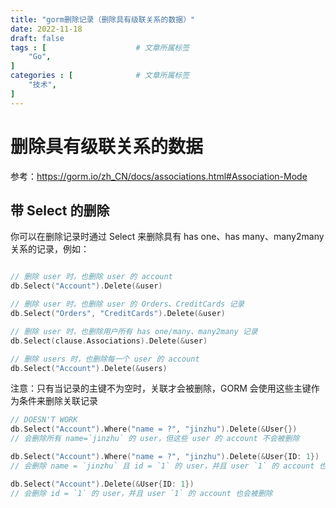 ```yaml
---
title: "gorm删除记录（删除具有级联关系的数据）"
date: 2022-11-18
draft: false
tags : [                    # 文章所属标签
    "Go",
]
categories : [              # 文章所属标签
    "技术",
]
---
```


# 删除具有级联关系的数据

参考：https://gorm.io/zh_CN/docs/associations.html#Association-Mode

## 带 Select 的删除

你可以在删除记录时通过 Select 来删除具有 has one、has many、many2many 关系的记录，例如：

```go

// 删除 user 时，也删除 user 的 account
db.Select("Account").Delete(&user)

// 删除 user 时，也删除 user 的 Orders、CreditCards 记录
db.Select("Orders", "CreditCards").Delete(&user)

// 删除 user 时，也删除用户所有 has one/many、many2many 记录
db.Select(clause.Associations).Delete(&user)

// 删除 users 时，也删除每一个 user 的 account
db.Select("Account").Delete(&users)

```

注意：只有当记录的主键不为空时，关联才会被删除，GORM 会使用这些主键作为条件来删除关联记录

```go
// DOESN'T WORK
db.Select("Account").Where("name = ?", "jinzhu").Delete(&User{})
// 会删除所有 name=`jinzhu` 的 user，但这些 user 的 account 不会被删除

db.Select("Account").Where("name = ?", "jinzhu").Delete(&User{ID: 1})
// 会删除 name = `jinzhu` 且 id = `1` 的 user，并且 user `1` 的 account 也会被删除

db.Select("Account").Delete(&User{ID: 1})
// 会删除 id = `1` 的 user，并且 user `1` 的 account 也会被删除

```